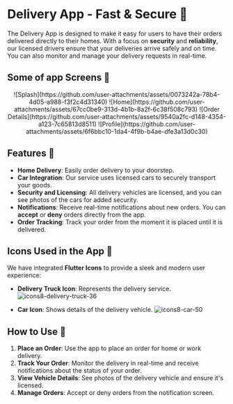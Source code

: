 # Delivery App - Fast & Secure 🚚

The Delivery App is designed to make it easy for users to have their orders delivered directly to their homes. With a focus on **security** and **reliability**, our licensed drivers ensure that your deliveries arrive safely and on time. You can also monitor and manage your delivery requests in real-time.

## Some of app Screens 🎨
<p align="center">
  ![Splash](https://github.com/user-attachments/assets/0073242a-78b4-4d05-a988-f3f2c4d31340)
  ![Home](https://github.com/user-attachments/assets/67cc0be9-313d-4b1b-8a2f-6c38f508c793)
  ![Order Details](https://github.com/user-attachments/assets/9540a2fc-d148-4354-a123-7c65813d8511)
  ![Profile](https://github.com/user-attachments/assets/6f6bbc10-1da4-4f9b-b4ae-dfe3a13d0c30)
</p>

## Features 🚀

- **Home Delivery**: Easily order delivery to your doorstep.
- **Car Integration**: Our service uses licensed cars to securely transport your goods.
- **Security and Licensing**: All delivery vehicles are licensed, and you can see photos of the cars for added security.
- **Notifications**: Receive real-time notifications about new orders. You can **accept** or **deny** orders directly from the app.
- **Order Tracking**: Track your order from the moment it is placed until it is delivered.

## Icons Used in the App 🎨

We have integrated **Flutter Icons** to provide a sleek and modern user experience:

- **Delivery Truck Icon**: Represents the delivery service.![icons8-delivery-truck-36](https://github.com/user-attachments/assets/cc77bd22-4638-4c50-abb3-4ad6cc4ef7d5)

- **Car Icon**: Shows details of the delivery vehicle.
![icons8-car-50](https://github.com/user-attachments/assets/2a8b5040-919a-4f70-93c2-5f12f655afff)


## How to Use 📱

1. **Place an Order**: Use the app to place an order for home or work delivery.
2. **Track Your Order**: Monitor the delivery in real-time and receive notifications about the status of your order.
3. **View Vehicle Details**: See photos of the delivery vehicle and ensure it's licensed.
4. **Manage Orders**: Accept or deny orders from the notification screen.

